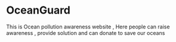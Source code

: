 # OceanGuard
This is Ocean pollution awareness website , Here people can raise awareness , provide solution and can donate to save our oceans
